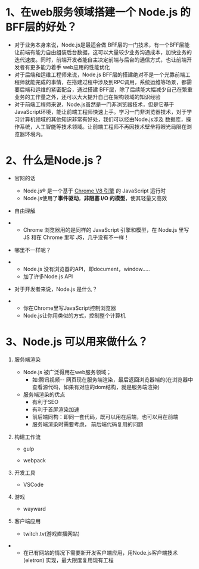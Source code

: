 # 1、在web服务领域搭建一个 Node.js 的BFF层的好处？

- 对于业务本身来说，Node.js是最适合做 BFF层的一门技术，有一个BFF层能让前端有能力自由组装后台数据，这可以大量较少业务沟通成本，加快业务的迭代速度。同时，前端开发者能自主决定前端与后台的通信方式，也让前端开发者有更多能力着手 web应用的性能优化
- 对于后端和运维工程师来说，Node.js BFF层的搭建绝对不是一个光靠前端工程师就能完成的事情，在搭建过程中涉及到RPC调用，系统运维等场景，都需要后端和运维的紧密配合，通过搭建 BFF层，除了后续能大幅减少自己在繁重业务的工作量之外，还可以大大提升自己在架构领域的知识经验
- 对于前端工程师来说，Node.js虽然是一门非浏览器技术，但是它基于JavaScript环境，能让前端工程师快速上手。学习一门非浏览器技术，对于学习计算机领域的其他知识非常有好处，我们可以经由Node.js涉及  数据库，操作系统，人工智能等技术领域。让前端工程师不再因技术壁垒将眼光局限在浏览器环境内。

# 2、什么是Node.js？

* 官网的话
  * Node.js® 是一个基于 [Chrome V8 引擎](https://v8.dev/) 的 JavaScript 运行时
  * Node.js使用了**事件驱动**，**非阻塞 I/O 的模型**，使其轻量又高效

* 自由理解

- - Chrome 浏览器用的是同样的 JavaScript 引擎和模型，在 Node.js 里写 JS 和在 Chrome 里写 JS，几乎没有不一样！

- 哪里不一样呢？

- - Node.js 没有浏览器的API，即document，window.....
  - 加了许多Node.js API

- 对于开发者来说，Node.js 是什么？

- - 你在Chrome里写JavaScript控制浏览器
  - Node.js让你用类似的方式，控制整个计算机

# 3、Node.js 可以用来做什么？

1. 服务端渲染
   * Node.js 被广泛得用在web服务领域；
     *  如:腾讯视频-- 网页现在服务端渲染，最后返回浏览器端的(在浏览器中查看源代码，如果有对应的dom结构，就是服务端渲染)
   * 服务端渲染的优点
     * 有利于SEO
     * 有利于首屏渲染加速
     * 前后端同构：即同一套代码，既可以用在后端，也可以用在前端
     * 服务端渲染时需要考虑， 前后端代码复用的问题

2. 构建工作流

   * gulp

   * webpack

3. 开发工具
   * VSCode

4. 游戏
   * wayward

5. 客户端应用
   * twitch.tv(游戏直播网站)

- * 在已有网站的情况下需要新开发客户端应用，用Node.js客户端技术(eletron) 实现，最大限度复用现有工程